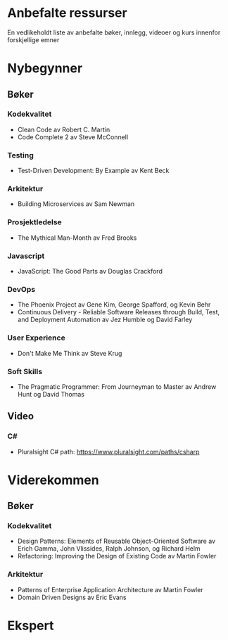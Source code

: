 # Anbefalte ressurser
En vedlikeholdt liste av anbefalte bøker, innlegg, videoer og kurs innenfor forskjellige emner

# Nybegynner

## Bøker

### Kodekvalitet
* Clean Code av Robert C. Martin
* Code Complete 2 av Steve McConnell

### Testing
* Test-Driven Development: By Example av Kent Beck

### Arkitektur
* Building Microservices av Sam Newman

### Prosjektledelse
* The Mythical Man-Month av Fred Brooks

### Javascript
* JavaScript: The Good Parts av Douglas Crackford

### DevOps
* The Phoenix Project av Gene Kim, George Spafford, og Kevin Behr
* Continuous Delivery - Reliable Software Releases through Build, Test, and Deployment Automation av Jez Humble og David Farley

### User Experience
* Don't Make Me Think av Steve Krug

### Soft Skills
* The Pragmatic Programmer: From Journeyman to Master av Andrew Hunt og David Thomas

## Video

### C#
* Pluralsight C# path: https://www.pluralsight.com/paths/csharp

# Viderekommen

## Bøker

### Kodekvalitet
* Design Patterns: Elements of Reusable Object-Oriented Software av Erich Gamma, John Vlissides, Ralph Johnson, og Richard Helm
* Refactoring: Improving the Design of Existing Code av Martin Fowler

### Arkitektur
* Patterns of Enterprise Application Architecture av Martin Fowler
* Domain Driven Designs av Eric Evans

# Ekspert